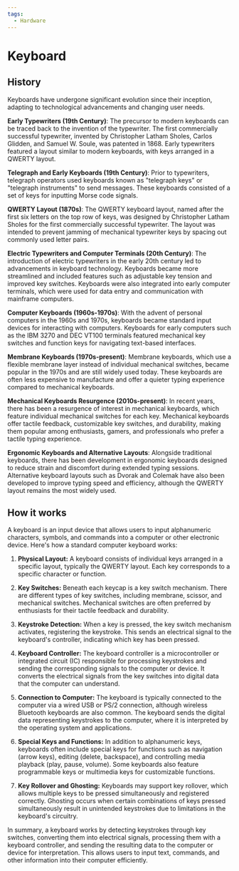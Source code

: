 ```yaml
---
tags:
  - Hardware
---
```


# Keyboard

## History

Keyboards have undergone significant evolution since their inception, adapting to technological advancements and changing user needs.

**Early Typewriters (19th Century)**: The precursor to modern keyboards can be traced back to the invention of the typewriter. The first commercially successful typewriter, invented by Christopher Latham Sholes, Carlos Glidden, and Samuel W. Soule, was patented in 1868. Early typewriters featured a layout similar to modern keyboards, with keys arranged in a QWERTY layout.

**Telegraph and Early Keyboards (19th Century)**: Prior to typewriters, telegraph operators used keyboards known as "telegraph keys" or "telegraph instruments" to send messages. These keyboards consisted of a set of keys for inputting Morse code signals.

**QWERTY Layout (1870s)**: The QWERTY keyboard layout, named after the first six letters on the top row of keys, was designed by Christopher Latham Sholes for the first commercially successful typewriter. The layout was intended to prevent jamming of mechanical typewriter keys by spacing out commonly used letter pairs.

**Electric Typewriters and Computer Terminals (20th Century)**: The introduction of electric typewriters in the early 20th century led to advancements in keyboard technology. Keyboards became more streamlined and included features such as adjustable key tension and improved key switches. Keyboards were also integrated into early computer terminals, which were used for data entry and communication with mainframe computers.

**Computer Keyboards (1960s-1970s)**: With the advent of personal computers in the 1960s and 1970s, keyboards became standard input devices for interacting with computers. Keyboards for early computers such as the IBM 3270 and DEC VT100 terminals featured mechanical key switches and function keys for navigating text-based interfaces.

**Membrane Keyboards (1970s-present)**: Membrane keyboards, which use a flexible membrane layer instead of individual mechanical switches, became popular in the 1970s and are still widely used today. These keyboards are often less expensive to manufacture and offer a quieter typing experience compared to mechanical keyboards.

**Mechanical Keyboards Resurgence (2010s-present)**: In recent years, there has been a resurgence of interest in mechanical keyboards, which feature individual mechanical switches for each key. Mechanical keyboards offer tactile feedback, customizable key switches, and durability, making them popular among enthusiasts, gamers, and professionals who prefer a tactile typing experience.

**Ergonomic Keyboards and Alternative Layouts**: Alongside traditional keyboards, there has been development in ergonomic keyboards designed to reduce strain and discomfort during extended typing sessions. Alternative keyboard layouts such as Dvorak and Colemak have also been developed to improve typing speed and efficiency, although the QWERTY layout remains the most widely used.

## How it works

A keyboard is an input device that allows users to input alphanumeric characters, symbols, and commands into a computer or other electronic device. Here's how a standard computer keyboard works:

1. **Physical Layout:** A keyboard consists of individual keys arranged in a specific layout, typically the QWERTY layout. Each key corresponds to a specific character or function.

2. **Key Switches:** Beneath each keycap is a key switch mechanism. There are different types of key switches, including membrane, scissor, and mechanical switches. Mechanical switches are often preferred by enthusiasts for their tactile feedback and durability.

3. **Keystroke Detection:** When a key is pressed, the key switch mechanism activates, registering the keystroke. This sends an electrical signal to the keyboard's controller, indicating which key has been pressed.

4. **Keyboard Controller:** The keyboard controller is a microcontroller or integrated circuit (IC) responsible for processing keystrokes and sending the corresponding signals to the computer or device. It converts the electrical signals from the key switches into digital data that the computer can understand.

5. **Connection to Computer:** The keyboard is typically connected to the computer via a wired USB or PS/2 connection, although wireless Bluetooth keyboards are also common. The keyboard sends the digital data representing keystrokes to the computer, where it is interpreted by the operating system and applications.

6. **Special Keys and Functions:** In addition to alphanumeric keys, keyboards often include special keys for functions such as navigation (arrow keys), editing (delete, backspace), and controlling media playback (play, pause, volume). Some keyboards also feature programmable keys or multimedia keys for customizable functions.

7. **Key Rollover and Ghosting:** Keyboards may support key rollover, which allows multiple keys to be pressed simultaneously and registered correctly. Ghosting occurs when certain combinations of keys pressed simultaneously result in unintended keystrokes due to limitations in the keyboard's circuitry.

In summary, a keyboard works by detecting keystrokes through key switches, converting them into electrical signals, processing them with a keyboard controller, and sending the resulting data to the computer or device for interpretation. This allows users to input text, commands, and other information into their computer efficiently.
